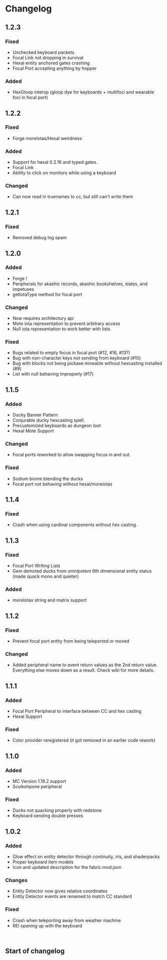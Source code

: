 # Changelog

## 1.2.3

### Fixed

- Unchecked keyboard packets
- Focal Link not dropping in survival
- Hexal entity anchored gates crashing
- Focal Port accepting anything by hopper

### Added

- HexGloop interop (gloop dye for keyboards + multifoci and wearable foci in focal port)

## 1.2.2

### Fixed

- Forge moreIotas/Hexal weirdness

### Added

- Support for hexal 0.2.16 and typed gates.
- Focal Link
- Ability to click on monitors while using a keyboard

### Changed

- Can now read in truenames to cc, but still can't write them

## 1.2.1

### Fixed

- Removed debug log spam

## 1.2.0

### Added

- Forge !
- Peripherals for akashic records, akashic bookshelves, slates, and impetuses
- getIotaType method for focal port

### Changed

- Now requires architectury api
- Mote iota representation to prevent arbitrary access
- Null iota representation to work better with lists

### Fixed

- Bugs related to empty focus in focal port (#12, #16, #13?)
- Bug with non-character keys not sending from keyboard (#10)
- Bug with blocks not being pickaxe mineable without hexcasting installed (#9)
- List with null behaving improperly (#17)

## 1.1.5

### Added

- Ducky Banner Pattern
- Conjurable ducky hexcasting spell.
- Precustomized keyboards as dungeon loot
- Hexal Mote Support

### Changed

- Focal ports reworked to allow swapping focus in and out.

### Fixed

- Sodium biome blending the ducks
- Focal port not behaving without hexal/moreiotas

## 1.1.4

### Fixed

- Crash when using cardinal components without hex casting.

## 1.1.3

### Fixed

- Focal Port Writing Lists
- Gem demoted ducks from omnipotent 6th dimensional entity status (made quack mono and quieter)

### Added

- moreIotas string and matrix support

## 1.1.2

### Fixed
- Prevent focal port entity from being teleported or moved

### Changed
- Added peripheral name to event return values as the 2nd return value. Everything else moves down as a result. Check wiki for more details.

## 1.1.1

### Added
- Focal Port Peripheral to interface between CC and hex casting
- Hexal Support

### Fixed
- Color provider reregistered (it got removed in an earlier code rework)

## 1.1.0

### Added
- MC Version 1.19.2 support
- Sculkohpone peripheral

### Fixed
- Ducks not quacking properly with redstone
- Keyboard sending double presses

## 1.0.2

### Added
- Glow effect on entity detector through continuity, iris, and shaderpacks
- Proper keyboard item models
- Icon and updated description for the fabric.mod.json

### Changes
- Entity Detector now gives relative coordinates
- Entity Detector events are renamed to match CC standard

### Fixed
- Crash when teleporting away from weather machine
- REI opening up with the keyboard

<br>

## Start of changelog